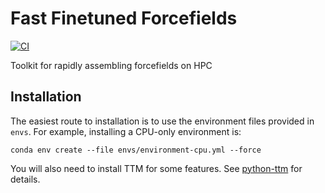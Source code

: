 # Fast Finetuned Forcefields
[![CI](https://github.com/exalearn/fast-finetuned-forcefields/actions/workflows/python-app.yml/badge.svg)](https://github.com/exalearn/fast-finetuned-forcefields/actions/workflows/python-app.yml)

Toolkit for rapidly assembling forcefields on HPC

## Installation

The easiest route to installation is to use the environment files provided in `envs`. 
For example, installing a CPU-only environment is: 

`conda env create --file envs/environment-cpu.yml --force`

You will also need to install TTM for some features. See [python-ttm](https://github.com/exalearn/python-ttm) for details.
